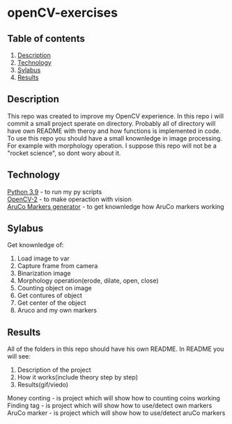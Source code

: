 # openCV-exercises

## Table of contents
1. [ Description ](#repo)
2. [ Technology ](#tech)
3. [ Sylabus ](#syl)
4. [ Results ](#res)


<a name="repo"></a>
## Description

This repo was created to improve my OpenCV experience. In this repo i will commit a small project sperate on directory.
Probably all of directory will have own README with theroy and how functions is implemented in code.
To use this repo you should have a small knownledge in image processing. For example with
morphology operation. I suppose this repo will not be a "rocket science", so dont wory about it.

<a name="tech"></a>
## Technology

[Python 3.9](https://www.python.org/downloads/release/python-390/) - to run my py scripts<br />
[OpenCV-2](https://pypi.org/project/opencv-python/) - to make operaction with vision<br />
[AruCo Markers generator](https://chev.me/arucogen/) - to get knownledge how AruCo markers working<br />

<a name="syl"></a>
## Sylabus
Get knownledge of:
1. Load image to var
2. Capture frame from camera
3. Binarization image
4. Morphology operation(erode, dilate, open, close)
5. Counting object on image
6. Get contures of object
7. Get center of the object
8. Aruco and my own markers

<a name="res"></a>
## Results

All of the folders in this repo should have his own README.
In README you will see:
1. Description of the project
2. How it works(include theory step by step)
3. Results(gif/viedo)

Money conting - is project which will show how to counting coins working<br />
Finding tag - is project which will show how to use/detect own markers<br />
AruCo marker - is project which will show how to use/detect aruCo markers<br />
